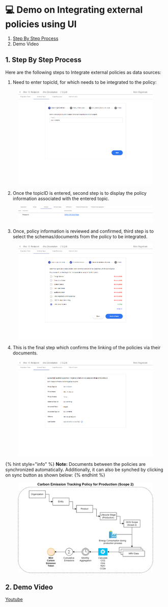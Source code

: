 # 💻 Demo on Integrating external policies using UI

1. [Step By Step Process](demo-on-integrating-external-policies-using-ui.md#id-1.-step-by-step-process)
2. Demo Video

## 1. Step By Step Process

Here are the following steps to Integrate external policies as data sources:

1. Need to enter topicId, for which needs to be integrated to the policy:

<figure><img src="../../../.gitbook/assets/image (2) (4).png" alt=""><figcaption></figcaption></figure>

2. Once the topicID is entered, second step is to display the policy information associated with the entered topic.

<figure><img src="../../../.gitbook/assets/image (5) (9).png" alt=""><figcaption></figcaption></figure>

3. Once, policy information is reviewed and confirmed, third step is to select the schemas/documents from the policy to be integrated.

<figure><img src="../../../.gitbook/assets/image (3) (1) (3).png" alt=""><figcaption></figcaption></figure>

4. This is the final step which confirms the linking of the policies via their documents.

<figure><img src="../../../.gitbook/assets/image (16) (1) (1) (1) (1) (1) (1) (1) (1) (1) (1).png" alt=""><figcaption></figcaption></figure>

{% hint style="info" %}
**Note:** Documents between the policies are synchronized automatically. Additionally, it can also be synched by clicking on sync button as shown below:
{% endhint %}

<figure><img src="../../../.gitbook/assets/image (34) (1).png" alt=""><figcaption></figcaption></figure>

## 2. Demo Video

[Youtube](https://youtu.be/sJFfkQ49JnI?si=EfEai3PrVenWg4ll\&t=567)

